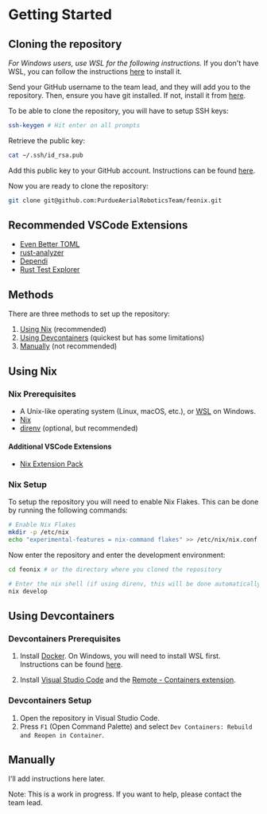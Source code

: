 # Getting Started

## Cloning the repository

*For Windows users, use WSL for the following instructions.* If you don't have
WSL, you can follow the instructions
[here](https://learn.microsoft.com/en-us/windows/wsl/install) to install it.

Send your GitHub username to the team lead, and they will add you to the
repository. Then, ensure you have git installed. If not, install it from
[here](https://git-scm.com/downloads).

To be able to clone the repository, you will have to setup SSH keys:

```bash
ssh-keygen # Hit enter on all prompts
```

Retrieve the public key:

```bash
cat ~/.ssh/id_rsa.pub
```

Add this public key to your GitHub account. Instructions can be found
[here](https://docs.github.com/en/authentication/connecting-to-github-with-ssh/adding-a-new-ssh-key-to-your-github-account).

Now you are ready to clone the repository:

```bash
git clone git@github.com:PurdueAerialRoboticsTeam/feonix.git
```

## Recommended VSCode Extensions

- [Even Better TOML](https://marketplace.visualstudio.com/items?itemName=tamasfe.even-better-toml)
- [rust-analyzer](https://marketplace.visualstudio.com/items?itemName=rust-lang.rust-analyzer)
- [Dependi](https://marketplace.visualstudio.com/items?itemName=fill-labs.dependi)
- [Rust Test Explorer](https://marketplace.visualstudio.com/items?itemName=swellaby.vscode-rust-test-adapter)

## Methods

There are three methods to set up the repository:

1. [Using Nix](#using-nix) (recommended)
2. [Using Devcontainers](#using-devcontainers) (quickest but has some limitations)
3. [Manually](#manually) (not recommended)

## Using Nix

### Nix Prerequisites

- A Unix-like operating system (Linux, macOS, etc.), or
[WSL](https://learn.microsoft.com/en-us/windows/wsl/install) on Windows.
- [Nix](https://nixos.org/download.html)
- [direnv](https://direnv.net/) (optional, but recommended)

#### Additional VSCode Extensions

- [Nix Extension Pack](https://marketplace.visualstudio.com/items?itemName=pinage404.nix-extension-pack)

### Nix Setup

To setup the repository you will need to enable Nix Flakes. This can be done by
running the following commands:

```bash
# Enable Nix Flakes
mkdir -p /etc/nix
echo "experimental-features = nix-command flakes" >> /etc/nix/nix.conf
```

Now enter the repository and enter the development environment:

```bash
cd feonix # or the directory where you cloned the repository

# Enter the nix shell (if using direnv, this will be done automatically):
nix develop
```

## Using Devcontainers

### Devcontainers Prerequisites

1. Install [Docker](https://docs.docker.com/get-docker/). On Windows, you will
need to install WSL first. Instructions can be found
[here](https://learn.microsoft.com/en-us/windows/wsl/install).

2. Install [Visual Studio Code](https://code.visualstudio.com/) and the
[Remote - Containers extension](https://marketplace.visualstudio.com/items?itemName=ms-vscode-remote.remote-containers).

### Devcontainers Setup

1. Open the repository in Visual Studio Code.
2. Press `F1` (Open Command Palette) and select
`Dev Containers: Rebuild and Reopen in Container`.

## Manually

I'll add instructions here later.

Note: This is a work in progress. If you want to help, please contact the team lead.
